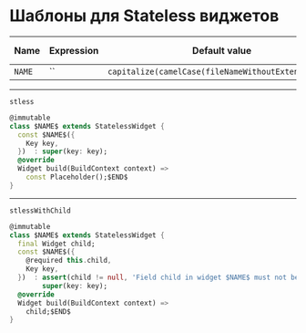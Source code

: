 # Шаблоны для Stateless виджетов
  
  
| Name   | Expression   | Default value                                       | Skip if defined |
|--------|--------------|-----------------------------------------------------|-----------------|
| `NAME` | ``           | `capitalize(camelCase(fileNameWithoutExtension()))` | ``              |
  
---
  
`stless`
```dart
@immutable
class $NAME$ extends StatelessWidget {
  const $NAME$({
    Key key,
  })  : super(key: key);
  @override
  Widget build(BuildContext context) =>
    const Placeholder();$END$
}
```
---
  
`stlessWithChild`
```dart
@immutable
class $NAME$ extends StatelessWidget {
  final Widget child;
  const $NAME$({
    @required this.child,
    Key key,
  })  : assert(child != null, 'Field child in widget $NAME$ must not be null'),
        super(key: key);
  @override
  Widget build(BuildContext context) =>
    child;$END$
}
```
  